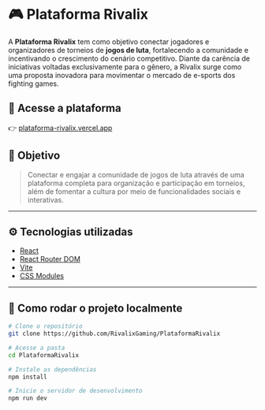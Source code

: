 # 🎮 Plataforma Rivalix

A **Plataforma Rivalix** tem como objetivo conectar jogadores e organizadores de torneios de **jogos de luta**, fortalecendo a comunidade e incentivando o crescimento do cenário competitivo. Diante da carência de iniciativas voltadas exclusivamente para o gênero, a Rivalix surge como uma proposta inovadora para movimentar o mercado de e-sports dos fighting games.

## 🔗 Acesse a plataforma
👉 [plataforma-rivalix.vercel.app](https://plataforma-rivalix.vercel.app)

## 🎯 Objetivo

> Conectar e engajar a comunidade de jogos de luta através de uma plataforma completa para organização e participação em torneios, além de fomentar a cultura por meio de funcionalidades sociais e interativas.

---

## ⚙️ Tecnologias utilizadas

- [React](https://reactjs.org/)
- [React Router DOM](https://reactrouter.com/)
- [Vite](https://vitejs.dev/)
- [CSS Modules](https://github.com/css-modules/css-modules)

---

## 🚀 Como rodar o projeto localmente

```bash
# Clone o repositório
git clone https://github.com/RivalixGaming/PlataformaRivalix

# Acesse a pasta
cd PlataformaRivalix

# Instale as dependências
npm install

# Inicie o servidor de desenvolvimento
npm run dev
